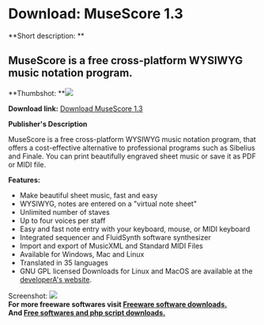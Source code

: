 # Download: MuseScore 1.3

**Short description: **

## MuseScore is a free cross-platform WYSIWYG music notation program.

  
**Thumbshot: **![](http://www.freewarefiles.com/screenshot/musescore_md.jpg)   
  
**Download link:** [Download MuseScore 1.3](http://freesoftwares.boysofts.com/MuseScore_program_69306.html)  
  

**Publisher's Description**  
  

MuseScore is a free cross-platform WYSIWYG music notation program, that offers
a cost-effective alternative to professional programs such as Sibelius and
Finale. You can print beautifully engraved sheet music or save it as PDF or
MIDI file.

**Features:**

  * Make beautiful sheet music, fast and easy 
  * WYSIWYG, notes are entered on a "virtual note sheet" 
  * Unlimited number of staves 
  * Up to four voices per staff 
  * Easy and fast note entry with your keyboard, mouse, or MIDI keyboard 
  * Integrated sequencer and FluidSynth software synthesizer 
  * Import and export of MusicXML and Standard MIDI Files 
  * Available for Windows, Mac and Linux 
  * Translated in 35 languages 
  * GNU GPL licensed 
Downloads for Linux and MacOS are available at the [developerA's
website](http://musescore.org/en).

  
  
Screenshot: ![](http://www.freewarefiles.com/screenshot/musescore.jpg)  
**For more freeware softwares visit [Freeware software downloads.](http://freesoftwares.boysofts.com/)**   
**And [Free softwares and php script downloads.](http://www.boysofts.com/)**

